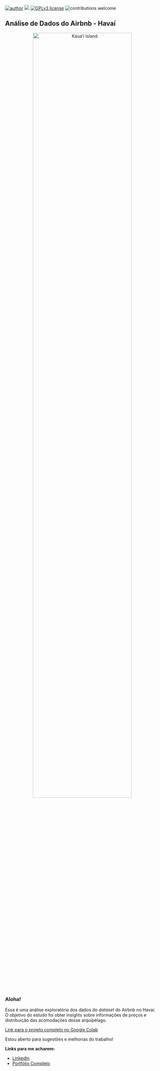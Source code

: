 [![author](https://img.shields.io/badge/author-henriquewfranco-red.svg)](https://www.linkedin.com/in/henriquewfranco/) [![](https://img.shields.io/badge/python-3.7+-blue.svg)](https://www.python.org/downloads/release/python-365/) [![GPLv3 license](https://img.shields.io/badge/License-GPLv3-blue.svg)](http://perso.crans.org/besson/LICENSE.html) ![contributions welcome](https://img.shields.io/badge/contributions-welcome-brightgreen.svg?style=flat)
## Análise de Dados do Airbnb - Havaí
<p align="center">
  <img alt="Kauaʻi Island" width="80%" src="https://wallpapers.com/images/hd/4k-nature-hawaii-island-cnhblsn1omhtfp9d.jpg">
</p>

### Aloha!

Essa é uma análise exploratória dos dados do *dataset* do Airbnb no Havaí. O objetivo do estudo foi obter insights sobre informações de preços e distribuição das acomodações desse arquipélago.

[Link para o projeto completo no Google Colab](https://colab.research.google.com/drive/1LXzC6AslNYelDWVQhcEhiuBIDvIhxD7A?usp=sharing)

Estou aberto para sugestões e melhorias do trabalho!

**Links para me acharem:**
* [LinkedIn](https://www.linkedin.com/in/henriquewfranco/)
* [Portfólio Completo](https://github.com/HenriqueWF/data_science/edit/main/README.md)
